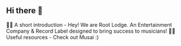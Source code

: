 ## Hi there 👋

🙋‍♀️ A short introduction - Hey! We are Root Lodge. An Entertainment Company & Record Label designed to bring success to musicians!
👩‍💻 Useful resources - Check out Musai :)
